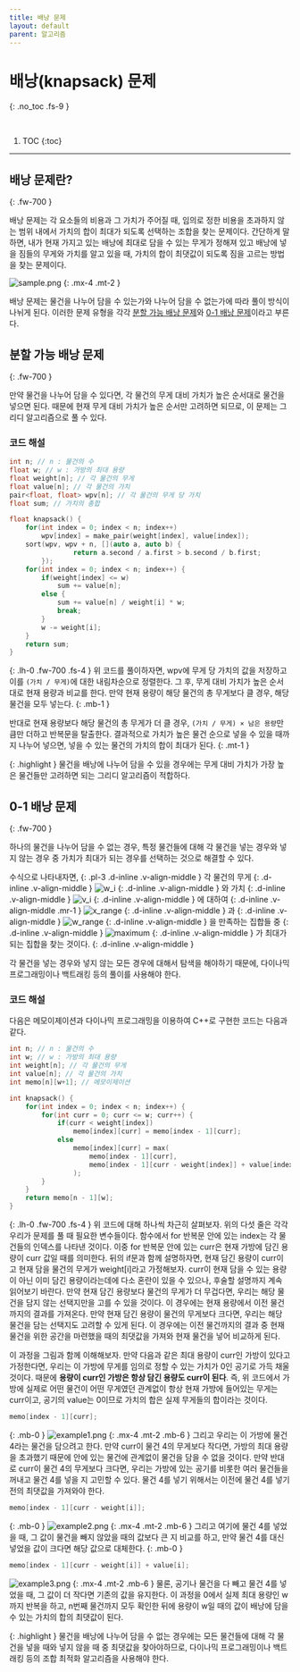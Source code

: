 ```yaml
---
title: 배낭 문제
layout: default
parent: 알고리즘
---
```


# **배낭(knapsack) 문제**
{: .no_toc .fs-9 }

<br/>

1. TOC
{:toc}

---

## 배낭 문제란?
{: .fw-700 }

<div class="code-example" markdown="1">
배낭 문제는 각 요소들의 비용과 그 가치가 주어질 때, 임의로 정한 비용을 초과하지 않는 범위 내에서 가치의 합이 최대가 되도록 선택하는 조합을 찾는 문제이다.
간단하게 말하면, 내가 현재 가지고 있는 배낭에 최대로 담을 수 있는 무게가 정해져 있고 배낭에 넣을 짐들의 무게와 가치를 알고 있을 때,
가치의 합이 최댓값이 되도록 짐을 고르는 방법을 찾는 문제이다.

![sample.png](../assets/knapsack_0.png)
{: .mx-4 .mt-2 }

배낭 문제는 물건을 나누어 담을 수 있는가와 나누어 담을 수 없는가에 따라 풀이 방식이 나뉘게 된다.
이러한 문제 유형을 각각 [분할 가능 배낭 문제](#분할-가능-배낭-문제)와 [0-1 배낭 문제](#0-1-배낭-문제)이라고 부른다.
</div>

## 분할 가능 배낭 문제
{: .fw-700 }

<div class="code-example" markdown="1">
만약 물건을 나누어 담을 수 있다면, 각 물건의 무게 대비 가치가 높은 순서대로 물건을 넣으면 된다.
때문에 현재 무게 대비 가치가 높은 순서만 고려하면 되므로, 이 문제는 그리디 알고리즘으로 풀 수 있다.

### 코드 해설

```cpp
int n; // n : 물건의 수
float w; // w : 가방의 최대 용량
float weight[n]; // 각 물건의 무게
float value[n]; // 각 물건의 가치
pair<float, float> wpv[n]; // 각 물건의 무게 당 가치
float sum; // 가치의 총합

float knapsack() {
    for(int index = 0; index < n; index++)
        wpv[index] = make_pair(weight[index], value[index]);
    sort(wpv, wpv + n, [](auto a, auto b) {
                return a.second / a.first > b.second / b.first;
        });
    for(int index = 0; index < n; index++) {
        if(weight[index] <= w)
            sum += value[n];
        else {
            sum += value[n] / weight[i] * w;
            break;
        }
        w -= weight[i];
    }
    return sum;
}
```
{: .lh-0 .fw-700 .fs-4 }
위 코드를 풀이하자면, wpv에 무게 당 가치의 값을 저장하고 이를 `(가치 / 무게)`에 대한 내림차순으로 정렬한다.
그 후, 무게 대비 가치가 높은 순서대로 현재 용량과 비교를 한다.
만약 현재 용량이 해당 물건의 총 무게보다 클 경우, 해당 물건을 모두 넣는다.
{: .mb-1 }

반대로 현재 용량보다 해당 물건의 총 무게가 더 클 경우, `(가치 / 무게) × 남은 용량`만큼만 더하고 반복문을 탈출한다.
결과적으로 가치가 높은 물건 순으로 넣을 수 있을 때까지 나누어 넣으면, 넣을 수 있는 물건의 가치의 합이 최대가 된다.
{: .mt-1 }

{: .highlight }
물건을 배낭에 나누어 담을 수 있을 경우에는 무게 대비 가치가 가장 높은 물건들만 고려하면 되는 그리디 알고리즘이 적합하다.
</div>

## 0-1 배낭 문제
{: .fw-700 }

<div class="code-example" markdown="1">
하나의 물건을 나누어 담을 수 없는 경우, 특정 물건들에 대해 각 물건을 넣는 경우와 넣지 않는 경우 중 가치가 최대가 되는 경우를 선택하는 것으로 해결할 수 있다.

수식으로 나타내자면,
{: .pl-3 .d-inline .v-align-middle }
각 물건의 무게
{: .d-inline .v-align-middle }
![w_i](https://wikimedia.org/api/rest_v1/media/math/render/svg/fe22f0329d3ecb2e1880d44d191aba0e5475db68)
{: .d-inline .v-align-middle }
와 가치
{: .d-inline .v-align-middle }
![v_i](https://wikimedia.org/api/rest_v1/media/math/render/svg/7dffe5726650f6daac54829972a94f38eb8ec127)
{: .d-inline .v-align-middle }
에 대하여
{: .d-inline .v-align-middle .mr-1 }
![x_range](https://wikimedia.org/api/rest_v1/media/math/render/svg/07dda71da2a630762c7b21b51ea54f86f422f951)
{: .d-inline .v-align-middle }
과
{: .d-inline .v-align-middle }
![w_range](https://wikimedia.org/api/rest_v1/media/math/render/svg/dd6e7c9bca4397980976ea6d19237500ce3b8176)
{: .d-inline .v-align-middle }
을 만족하는 집합들 중
{: .d-inline .v-align-middle }
![maximum](https://wikimedia.org/api/rest_v1/media/math/render/svg/85620037d368d2136fb3361702df6a489416931b)
{: .d-inline .v-align-middle }
가 최대가 되는 집합을 찾는 것이다.
{: .d-inline .v-align-middle }

각 물건을 넣는 경우와 넣지 않는 모든 경우에 대해서 탐색을 해야하기 때문에, 다이나믹 프로그래밍이나 백트래킹 등의 풀이를 사용해야 한다.

### 코드 해설

다음은 메모이제이션과 다이나믹 프로그래밍을 이용하여 C++로 구현한 코드는 다음과 같다.
```cpp
int n; // n : 물건의 수
int w; // w : 가방의 최대 용량
int weight[n]; // 각 물건의 무게
int value[n]; // 각 물건의 가치
int memo[n][w+1]; // 메모이제이션

int knapsack() {
    for(int index = 0; index < n; index++) {
        for(int curr = 0; curr <= w; curr++) {
            if(curr < weight[index])
                memo[index][curr] = memo[index - 1][curr];
            else
                memo[index][curr] = max(
                    memo[index - 1][curr],
                    memo[index - 1][curr - weight[index]] + value[index]
                );
        }
    }
    return memo[n - 1][w];
}
```
{: .lh-0 .fw-700 .fs-4 }
위 코드에 대해 하나씩 차근히 살펴보자. 위의 다섯 줄은 각각 우리가 문제를 풀 때 필요한 변수들이다.
함수에서 for 반복문 안에 있는 index는 각 물건들의 인덱스를 나타낸 것이다.
이중 for 반복문 안에 있는 curr은 현재 가방에 담긴 용량이 curr 값일 때를 의미한다.
뒤의 if문과 함께 설명하자면, 현재 담긴 용량이 curr이고 현재 담을 물건의 무게가 weight[i]라고 가정해보자.
curr이 현재 담을 수 있는 용량이 아닌 이미 담긴 용량이라는데에 다소 혼란이 있을 수 있으나, 후술할 설명까지 계속 읽어보기 바란다.
만약 현재 담긴 용량보다 물건의 무게가 더 무겁다면, 우리는 해당 물건을 담지 않는 선택지만을 고를 수 있을 것이다.
이 경우에는 현재 용량에서 이전 물건까지의 결과를 가져온다.
만약 현재 담긴 용량이 물건의 무게보다 크다면, 우리는 해당 물건을 담는 선택지도 고려할 수 있게 된다.
이 경우에는 이전 물건까지의 결과 중 현재 물건을 위한 공간을 마련했을 때의 최댓값을 가져와 현재 물건을 넣어 비교하게 된다.

이 과정을 그림과 함께 이해해보자.
만약 다음과 같은 최대 용량이 curr인 가방이 있다고 가정한다면,
우리는 이 가방에 무게를 임의로 정할 수 있는 가치가 0인 공기로 가득 채울 것이다.
때문에 **용량이 curr인 가방은 항상 담긴 용량도 curr이 된다**.
즉, 위 코드에서 가방에 실제로 어떤 물건이 어떤 무게였던 관계없이 항상 현재 가방에 들어있는 무게는 curr이고,
공기의 value는 0이므로 가치의 합은 실제 무게들의 합이라는 것이다.
```cpp
memo[index - 1][curr];
```
{: .mb-0 }
![example1.png](../assets/knapsack_1.png)
{: .mx-4 .mt-2 .mb-6 }
그리고 우리는 이 가방에 물건 4라는 물건을 담으려고 한다.
만약 curr이 물건 4의 무게보다 작다면, 가방의 최대 용량을 초과했기 때문에 안에 있는 물건에 관계없이 물건을 담을 수 없을 것이다.
만약 반대로 curr이 물건 4의 무게보다 크다면, 우리는 가방에 있는 공기를 비롯한 여러 물건들을 꺼내고 물건 4를 넣을 지 고민할 수 있다.
물건 4를 넣기 위해서는 이전에 물건 4를 넣기 전의 최댓값을 가져와야 한다.
```cpp
memo[index - 1][curr - weight[i]];
```
{: .mb-0 }
![example2.png](../assets/knapsack_2.png)
{: .mx-4 .mt-2 .mb-6 }
그리고 여기에 물건 4를 넣었을 때, 그 값이 물건을 빼지 않았을 때의 값보다 큰 지 비교를 하고, 만약 물건 4를 대신 넣었을 값이 크다면 해당 값으로 대체한다.
{: .mb-0 }
```cpp
memo[index - 1][curr - weight[i]] + value[i];
```
![example3.png](../assets/knapsack_3.png)
{: .mx-4 .mt-2 .mb-6 }
물론, 공기나 물건을 다 빼고 물건 4를 넣었을 때, 그 값이 더 작다면 기존의 값을 유지한다.
이 과정을 0에서 실제 최대 용량인 w까지 반복을 하고, n번째 물건까지 모두 확인한 뒤에 용량이 w일 때의 값이 배낭에 담을 수 있는 가치의 합의 최댓값이 된다.

{: .highlight }
물건을 배낭에 나누어 담을 수 없는 경우에는 모든 물건들에 대해 각 물건을 넣을 때와 넣지 않을 때 중 최댓값을 찾아야하므로,
다이나믹 프로그래밍이나 백트래킹 등의 조합 최적화 알고리즘을 사용해야 한다.
</div>